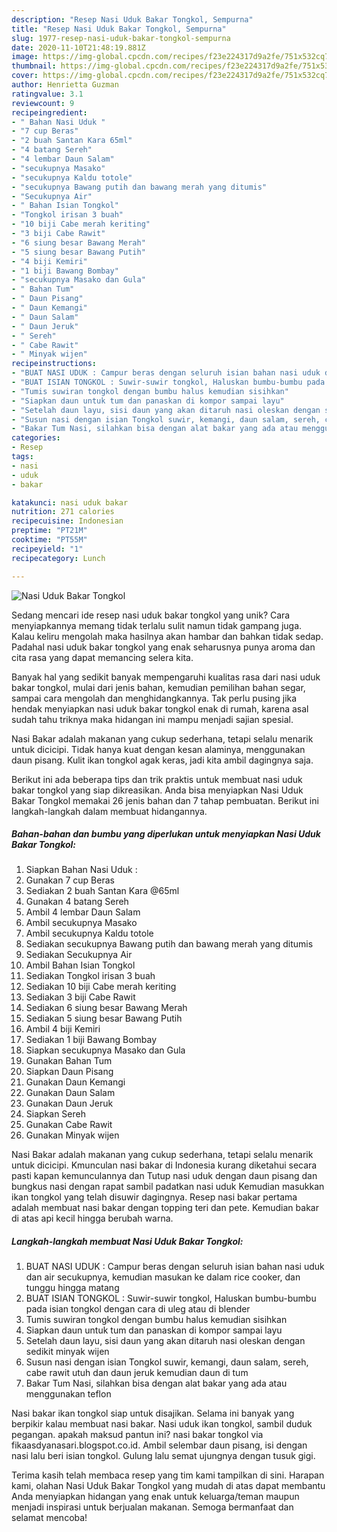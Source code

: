 ```yaml
---
description: "Resep Nasi Uduk Bakar Tongkol, Sempurna"
title: "Resep Nasi Uduk Bakar Tongkol, Sempurna"
slug: 1977-resep-nasi-uduk-bakar-tongkol-sempurna
date: 2020-11-10T21:48:19.881Z
image: https://img-global.cpcdn.com/recipes/f23e224317d9a2fe/751x532cq70/nasi-uduk-bakar-tongkol-foto-resep-utama.jpg
thumbnail: https://img-global.cpcdn.com/recipes/f23e224317d9a2fe/751x532cq70/nasi-uduk-bakar-tongkol-foto-resep-utama.jpg
cover: https://img-global.cpcdn.com/recipes/f23e224317d9a2fe/751x532cq70/nasi-uduk-bakar-tongkol-foto-resep-utama.jpg
author: Henrietta Guzman
ratingvalue: 3.1
reviewcount: 9
recipeingredient:
- " Bahan Nasi Uduk "
- "7 cup Beras"
- "2 buah Santan Kara 65ml"
- "4 batang Sereh"
- "4 lembar Daun Salam"
- "secukupnya Masako"
- "secukupnya Kaldu totole"
- "secukupnya Bawang putih dan bawang merah yang ditumis"
- "Secukupnya Air"
- " Bahan Isian Tongkol"
- "Tongkol irisan 3 buah"
- "10 biji Cabe merah keriting"
- "3 biji Cabe Rawit"
- "6 siung besar Bawang Merah"
- "5 siung besar Bawang Putih"
- "4 biji Kemiri"
- "1 biji Bawang Bombay"
- "secukupnya Masako dan Gula"
- " Bahan Tum"
- " Daun Pisang"
- " Daun Kemangi"
- " Daun Salam"
- " Daun Jeruk"
- " Sereh"
- " Cabe Rawit"
- " Minyak wijen"
recipeinstructions:
- "BUAT NASI UDUK : Campur beras dengan seluruh isian bahan nasi uduk dan air secukupnya, kemudian masukan ke dalam rice cooker, dan tunggu hingga matang"
- "BUAT ISIAN TONGKOL : Suwir-suwir tongkol, Haluskan bumbu-bumbu pada isian tongkol dengan cara di uleg atau di blender"
- "Tumis suwiran tongkol dengan bumbu halus kemudian sisihkan"
- "Siapkan daun untuk tum dan panaskan di kompor sampai layu"
- "Setelah daun layu, sisi daun yang akan ditaruh nasi oleskan dengan sedikit minyak wijen"
- "Susun nasi dengan isian Tongkol suwir, kemangi, daun salam, sereh, cabe rawit utuh dan daun jeruk kemudian daun di tum"
- "Bakar Tum Nasi, silahkan bisa dengan alat bakar yang ada atau menggunakan teflon"
categories:
- Resep
tags:
- nasi
- uduk
- bakar

katakunci: nasi uduk bakar 
nutrition: 271 calories
recipecuisine: Indonesian
preptime: "PT21M"
cooktime: "PT55M"
recipeyield: "1"
recipecategory: Lunch

---
```



![Nasi Uduk Bakar Tongkol](https://img-global.cpcdn.com/recipes/f23e224317d9a2fe/751x532cq70/nasi-uduk-bakar-tongkol-foto-resep-utama.jpg)

Sedang mencari ide resep nasi uduk bakar tongkol yang unik? Cara menyiapkannya memang tidak terlalu sulit namun tidak gampang juga. Kalau keliru mengolah maka hasilnya akan hambar dan bahkan tidak sedap. Padahal nasi uduk bakar tongkol yang enak seharusnya punya aroma dan cita rasa yang dapat memancing selera kita.

Banyak hal yang sedikit banyak mempengaruhi kualitas rasa dari nasi uduk bakar tongkol, mulai dari jenis bahan, kemudian pemilihan bahan segar, sampai cara mengolah dan menghidangkannya. Tak perlu pusing jika hendak menyiapkan nasi uduk bakar tongkol enak di rumah, karena asal sudah tahu triknya maka hidangan ini mampu menjadi sajian spesial.

Nasi Bakar adalah makanan yang cukup sederhana, tetapi selalu menarik untuk dicicipi. Tidak hanya kuat dengan kesan alaminya, menggunakan daun pisang. Kulit ikan tongkol agak keras, jadi kita ambil dagingnya saja.


Berikut ini ada beberapa tips dan trik praktis untuk membuat nasi uduk bakar tongkol yang siap dikreasikan. Anda bisa menyiapkan Nasi Uduk Bakar Tongkol memakai 26 jenis bahan dan 7 tahap pembuatan. Berikut ini langkah-langkah dalam membuat hidangannya.

<!--inarticleads1-->

##### Bahan-bahan dan bumbu yang diperlukan untuk menyiapkan Nasi Uduk Bakar Tongkol:

1. Siapkan  Bahan Nasi Uduk :
1. Gunakan 7 cup Beras
1. Sediakan 2 buah Santan Kara @65ml
1. Gunakan 4 batang Sereh
1. Ambil 4 lembar Daun Salam
1. Ambil secukupnya Masako
1. Ambil secukupnya Kaldu totole
1. Sediakan secukupnya Bawang putih dan bawang merah yang ditumis
1. Sediakan Secukupnya Air
1. Ambil  Bahan Isian Tongkol
1. Sediakan Tongkol irisan 3 buah
1. Sediakan 10 biji Cabe merah keriting
1. Sediakan 3 biji Cabe Rawit
1. Sediakan 6 siung besar Bawang Merah
1. Sediakan 5 siung besar Bawang Putih
1. Ambil 4 biji Kemiri
1. Sediakan 1 biji Bawang Bombay
1. Siapkan secukupnya Masako dan Gula
1. Gunakan  Bahan Tum
1. Siapkan  Daun Pisang
1. Gunakan  Daun Kemangi
1. Gunakan  Daun Salam
1. Gunakan  Daun Jeruk
1. Siapkan  Sereh
1. Gunakan  Cabe Rawit
1. Gunakan  Minyak wijen


Nasi Bakar adalah makanan yang cukup sederhana, tetapi selalu menarik untuk dicicipi. Kmunculan nasi bakar di Indonesia kurang diketahui secara pasti kapan kemunculannya dan Tutup nasi uduk dengan daun pisang dan bungkus nasi dengan rapat sambil padatkan nasi uduk Kemudian masukkan ikan tongkol yang telah disuwir dagingnya. Resep nasi bakar pertama adalah membuat nasi bakar dengan topping teri dan pete. Kemudian bakar di atas api kecil hingga berubah warna. 

<!--inarticleads2-->

##### Langkah-langkah membuat Nasi Uduk Bakar Tongkol:

1. BUAT NASI UDUK : Campur beras dengan seluruh isian bahan nasi uduk dan air secukupnya, kemudian masukan ke dalam rice cooker, dan tunggu hingga matang
1. BUAT ISIAN TONGKOL : Suwir-suwir tongkol, Haluskan bumbu-bumbu pada isian tongkol dengan cara di uleg atau di blender
1. Tumis suwiran tongkol dengan bumbu halus kemudian sisihkan
1. Siapkan daun untuk tum dan panaskan di kompor sampai layu
1. Setelah daun layu, sisi daun yang akan ditaruh nasi oleskan dengan sedikit minyak wijen
1. Susun nasi dengan isian Tongkol suwir, kemangi, daun salam, sereh, cabe rawit utuh dan daun jeruk kemudian daun di tum
1. Bakar Tum Nasi, silahkan bisa dengan alat bakar yang ada atau menggunakan teflon


Nasi bakar ikan tongkol siap untuk disajikan. Selama ini banyak yang berpikir kalau membuat nasi bakar. Nasi uduk ikan tongkol, sambil duduk pegangan. apakah maksud pantun ini? nasi bakar tongkol via fikaasdyanasari.blogspot.co.id. Ambil selembar daun pisang, isi dengan nasi lalu beri isian tongkol. Gulung lalu semat ujungnya dengan tusuk gigi. 

Terima kasih telah membaca resep yang tim kami tampilkan di sini. Harapan kami, olahan Nasi Uduk Bakar Tongkol yang mudah di atas dapat membantu Anda menyiapkan hidangan yang enak untuk keluarga/teman maupun menjadi inspirasi untuk berjualan makanan. Semoga bermanfaat dan selamat mencoba!
